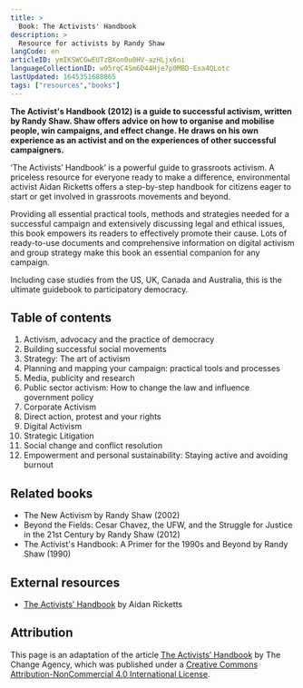 ```yaml
---
title: >
  Book: The Activists' Handbook
description: >
  Resource for activists by Randy Shaw
langCode: en
articleID: ymIKSWCGwEUTzBXon0u0HV-azHLjx6ni
languageCollectionID: w05rqC4Sm6D44Hje7p0MBD-Esa4QLotc
lastUpdated: 1645351688865
tags: ["resources","books"]
---
```


**The Activist's Handbook (2012) is a guide to successful activism, written by Randy Shaw. Shaw offers advice on how to organise and mobilise people, win campaigns, and effect change. He draws on his own experience as an activist and on the experiences of other successful campaigners.**

‘The Activists’ Handbook’ is a powerful guide to grassroots activism. A priceless resource for everyone ready to make a difference, environmental activist Aidan Ricketts offers a step-by-step handbook for citizens eager to start or get involved in grassroots movements and beyond.

Providing all essential practical tools, methods and strategies needed for a successful campaign and extensively discussing legal and ethical issues, this book empowers its readers to effectively promote their cause. Lots of ready-to-use documents and comprehensive information on digital activism and group strategy make this book an essential companion for any campaign.

Including case studies from the US, UK, Canada and Australia, this is the ultimate guidebook to participatory democracy.

## Table of contents

1.  Activism, advocacy and the practice of democracy
2.  Building successful social movements
3.  Strategy: The art of activism
4.  Planning and mapping your campaign: practical tools and processes
5.  Media, publicity and research
6.  Public sector activism: How to change the law and influence government policy
7.  Corporate Activism
8.  Direct action, protest and your rights
9.  Digital Activism
10.  Strategic Litigation
11.  Social change and conflict resolution
12.  Empowerment and personal sustainability: Staying active and avoiding burnout

## Related books

-   The New Activism by Randy Shaw (2002)
-   Beyond the Fields: Cesar Chavez, the UFW, and the Struggle for Justice in the 21st Century by Randy Shaw (2012)
-   The Activist's Handbook: A Primer for the 1990s and Beyond by Randy Shaw (1990)

## External resources

-   [The Activists’ Handbook](https://aidanricketts.com/the-activists-handbook/) by Aidan Ricketts

## Attribution

This page is an adaptation of the article [The Activists’ Handbook](https://thechangeagency.org/the-activists-handbook/) by The Change Agency, which was published under a [Creative Commons Attribution-NonCommercial 4.0 International License](http://creativecommons.org/licenses/by-nc/4.0/).